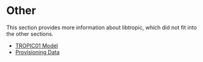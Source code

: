 # Other
This section provides more information about libtropic, which did not fit into the other sections.

- [TROPIC01 Model](tropic01_model.md)
- [Provisioning Data](provisioning_data.md)